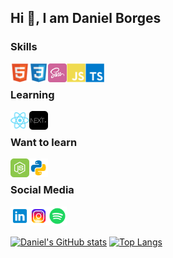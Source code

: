 ## Hi 👋, I am Daniel Borges

### Skills
[<img align="left" alt="linkedin" width="30px" src="https://raw.githubusercontent.com/devicons/devicon/master/icons/html5/html5-original.svg" />][html]
[<img align="left" alt="linkedin" width="30px" src="https://raw.githubusercontent.com/devicons/devicon/master/icons/css3/css3-original.svg" />][css]
[<img align="left" alt="linkedin" width="30px" src="./assets/images/sass.png" />][sass]
[<img align="left" alt="linkedin" width="30px" src="https://raw.githubusercontent.com/devicons/devicon/master/icons/javascript/javascript-plain.svg" />][javascript]
[<img align="left" alt="linkedin" width="30px" src="https://raw.githubusercontent.com/devicons/devicon/master/icons/typescript/typescript-plain.svg" />][typescript]

<br/>

### Learning
[<img align="left" alt="linkedin" width="30px" src="https://raw.githubusercontent.com/devicons/devicon/master/icons/react/react-original.svg" />][react]
[<img align="left" alt="linkedin" width="30px" src="./assets/images/next.png" />][next-js]

<br/>

### Want to learn 
[<img align="left" alt="linkedin" width="30px" src="./assets/images/node.png" />][node]
[<img align="left" alt="linkedin" width="30px" src="./assets/images/python.png" />][python]

<br/>

### Social Media
[<img align="left" alt="linkedin" width="30px" src="./assets/images/linkedin.png" />][linkedin]
[<img align="left" alt="linkedin" width="30px" src="./assets/images/instagram.png" />][instagram]
[<img align="left" alt="linkedin" width="30px" src="./assets/images/spotify.png" />][spotify]

<br/>
<br/>

[![Daniel's GitHub stats](https://github-readme-stats.vercel.app/api?username=b0rgesdaniel&show_icons=true&theme=tokyonight)](https://github.com/anuraghazra/github-readme-stats)
[![Top Langs](https://github-readme-stats.vercel.app/api/top-langs/?username=anuraghazra&layout=compact&theme=tokyonight)](https://github.com/anuraghazra/github-readme-stats)

[instagram]: https://www.instagram.com/borges.dn/
[linkedin]: https://www.linkedin.com/in/daniel-b0rges/
[html]: https://devdocs.io/html/
[css]: https://devdocs.io/css/
[javascript]: https://devdocs.io/javascript/
[sass]: https://sass-lang.com
[typescript]: https://devdocs.io/typescript/
[react]: https://www.react.com/
[react-native]: https://reactnative.dev
[next-js]: https://nextjs.org
[node]: https://devdocs.io/node/
[python]: https://devdocs.io/python~3.9/
[spotify]: https://open.spotify.com/user/dnborges?si=1329288a76e24c26

